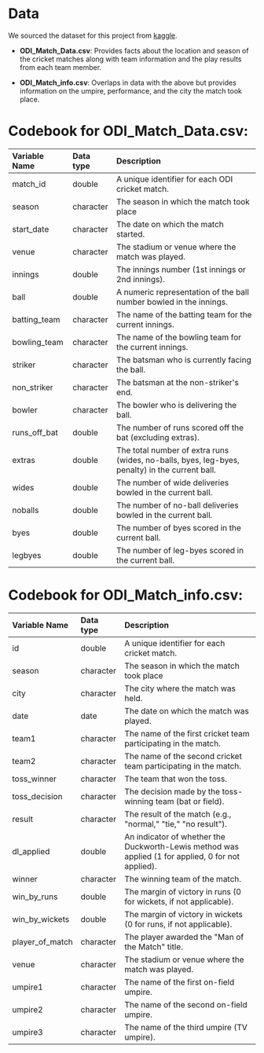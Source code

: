 # Data

We sourced the dataset for this project from [kaggle](https://www.kaggle.com/datasets/utkarshtomar736/odi-mens-cricket-match-data-2002-2023).

-   **ODI_Match_Data.csv**: Provides facts about the location and season of the cricket matches along with team information and the play results from each team member.

-   **ODI_Match_info.csv**: Overlaps in data with the above but provides information on the umpire, performance, and the city the match took place.

# Codebook for ODI_Match_Data.csv:

| Variable Name | Data type | Description                                                                                    |
|:------------------|:------------------|:----------------------------------|
| match_id      | double    | A unique identifier for each ODI cricket match.                                                |
| season        | character | The season in which the match took place                                                       |
| start_date    | character | The date on which the match started.                                                           |
| venue         | character | The stadium or venue where the match was played.                                               |
| innings       | double    | The innings number (1st innings or 2nd innings).                                               |
| ball          | double    | A numeric representation of the ball number bowled in the innings.                             |
| batting_team  | character | The name of the batting team for the current innings.                                          |
| bowling_team  | character | The name of the bowling team for the current innings.                                          |
| striker       | character | The batsman who is currently facing the ball.                                                  |
| non_striker   | character | The batsman at the non-striker's end.                                                          |
| bowler        | character | The bowler who is delivering the ball.                                                         |
| runs_off_bat  | double    | The number of runs scored off the bat (excluding extras).                                      |
| extras        | double    | The total number of extra runs (wides, no-balls, byes, leg-byes, penalty) in the current ball. |
| wides         | double    | The number of wide deliveries bowled in the current ball.                                      |
| noballs       | double    | The number of no-ball deliveries bowled in the current ball.                                   |
| byes          | double    | The number of byes scored in the current ball.                                                 |
| legbyes       | double    | The number of leg-byes scored in the current ball.                                             |

# Codebook for ODI_Match_info.csv:

| Variable Name   | Data type | Description                                                                                        |
|:------------------|:------------------|:----------------------------------|
| id              | double    | A unique identifier for each cricket match.                                                        |
| season          | character | The season in which the match took place                                                           |
| city            | character | The city where the match was held.                                                                 |
| date            | date      | The date on which the match was played.                                                            |
| team1           | character | The name of the first cricket team participating in the match.                                     |
| team2           | character | The name of the second cricket team participating in the match.                                    |
| toss_winner     | character | The team that won the toss.                                                                        |
| toss_decision   | character | The decision made by the toss-winning team (bat or field).                                         |
| result          | character | The result of the match (e.g., "normal," "tie," "no result").                                      |
| dl_applied      | double    | An indicator of whether the Duckworth-Lewis method was applied (1 for applied, 0 for not applied). |
| winner          | character | The winning team of the match.                                                                     |
| win_by_runs     | double    | The margin of victory in runs (0 for wickets, if not applicable).                                  |
| win_by_wickets  | double    | The margin of victory in wickets (0 for runs, if not applicable).                                  |
| player_of_match | character | The player awarded the "Man of the Match" title.                                                   |
| venue           | character | The stadium or venue where the match was played.                                                   |
| umpire1         | character | The name of the first on-field umpire.                                                             |
| umpire2         | character | The name of the second on-field umpire.                                                            |
| umpire3         | character | The name of the third umpire (TV umpire).                                                          |
